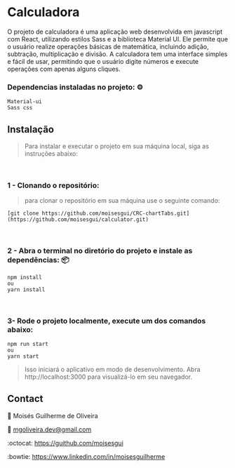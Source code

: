 # Calculadora #

O projeto de calculadora é uma aplicação web desenvolvida em javascript com React, utilizando estilos Sass e a biblioteca Material UI. 
Ele permite que o usuário realize operações básicas de matemática, incluindo adição, subtração, multiplicação e divisão. 
A calculadora tem uma interface simples e fácil de usar, permitindo que o usuário digite números e execute operações com apenas alguns cliques.


### Dependencias instaladas no projeto: ⚙️

```
Material-ui
Sass css
```
## Instalação ##
>Para instalar e executar o projeto em sua máquina local, siga as instruções abaixo:

</br>

### 1 - Clonando o repositório: ###
> para clonar o repositório em sua máquina use o seguinte comando:
```
[git clone https://github.com/moisesgui/CRC-chartTabs.git](https://github.com/moisesgui/calculator.git)
```
</br>

### 2 - Abra o terminal no diretório do projeto e instale as dependências: 📦 ###

```
npm install
ou
yarn install

```
</br>

### 3- Rode o projeto localmente, execute um dos comandos abaixo: ###
```
npm run start
ou
yarn start
```
> Isso iniciará o aplicativo em modo de desenvolvimento. Abra http://localhost:3000 para visualizá-lo em seu navegador.
> 
## Contact

👤  Moisés Guilherme de Oliveira

:e-mail:  mgoliveira.dev@gmail.com

:octocat:  https://guithub.com/moisesgui

:bowtie:  https://www.linkedin.com/in/moisesguilherme
